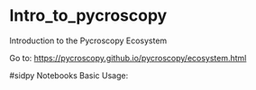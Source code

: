 # Intro_to_pycroscopy
Introduction to the Pycroscopy Ecosystem

Go to: https://pycroscopy.github.io/pycroscopy/ecosystem.html

#sidpy Notebooks
Basic Usage:
